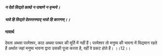 ##### न देवो विद्यते काष्ठे न पाषाणे न मृन्मये।
##### भावे हि विद्यते देवस्तस्माद् भावो हि कारणम्।। 

#### भावार्थ

देवता अथवा परमेश्वर, काठ अथवा पत्थर की मूर्ति में नहीं हैं। परमेश्वर तो मनुष्य की भावना में विद्यमान रहते हैं अर्थात जहां मनुष्य भावना द्वारा उसकी पूजा करता है, वहीं वे प्रकट होते हैं। ।।12।।